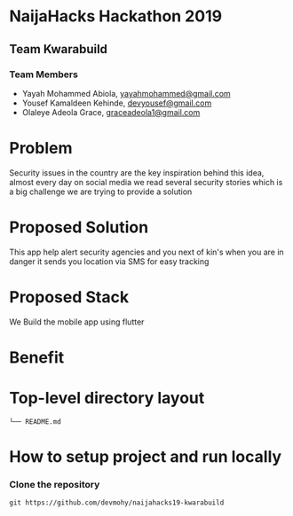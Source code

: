 # NaijaHacks Hackathon 2019

## Team Kwarabuild

### Team Members

- Yayah Mohammed Abiola, yayahmohammed@gmail.com
- Yousef Kamaldeen Kehinde, devyousef@gmail.com
- Olaleye Adeola Grace, graceadeola1@gmail.com


# Problem

Security issues in the country are the key inspiration behind this idea, almost every day on social media we read several security stories which is a big challenge we are trying to provide a solution

# Proposed Solution

This app help alert security agencies and you next of kin's when you are in danger it sends you location via SMS for easy tracking 

# Proposed Stack

We Build the mobile app using flutter

# Benefit




# Top-level directory layout
<!-- 
    .
    ├── data                    # GraphQl files (alternatively `graphql` or `server`)
    ├── public                  # Compiled files (alternatively `dist`)
    ├── src                     # Source files (alternatively `lib` or `app`) -->
    └── README.md   


# How to setup project and run locally

### Clone the repository 

```
git https://github.com/devmohy/naijahacks19-kwarabuild
```
<!-- 
### Install all dependencies

Using yarn

```
yarn install
```

Using npm

```
npm install
```

### Start watching the file and changes

Using yarn

```
yarn run watch
```

Using npm

```
npm run watch
```

### Start the development server to serve static files and connect to database

Using yarn

```
yarn run serve
```

Using npm

```
npm run serve
```

### Start project to test from the browser

Using yarn

```
yarn start
```

Using npm

```
npm start
```            



 -->


